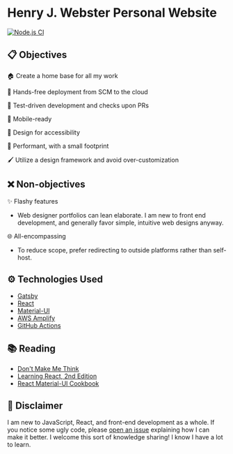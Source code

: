 # Henry J. Webster Personal Website

[![Node.js CI](https://github.com/henrywebster/hwebs-info/actions/workflows/node.js.yml/badge.svg)](https://github.com/henrywebster/hwebs-info/actions/workflows/node.js.yml)

## 📋 Objectives

🏠 Create a home base for all my work

👐 Hands-free deployment from SCM to the cloud

🧪 Test-driven development and checks upon PRs

📱 Mobile-ready

🧍 Design for accessibility

🦶 Performant, with a small footprint

🖌️ Utilize a design framework and avoid over-customization

## ❌ Non-objectives

✨ Flashy features

- Web designer portfolios can lean elaborate. I am new to front end development, and generally favor simple, intuitive web designs anyway.

🌐 All-encompassing

- To reduce scope, prefer redirecting to outside platforms rather than self-host.

## ⚙️ Technologies Used

- [Gatsby](https://www.gatsbyjs.com/)
- [React](https://reactjs.org/)
- [Material-UI](https://material-ui.com/)
- [AWS Amplify](https://aws.amazon.com/amplify/)
- [GitHub Actions](https://github.com/features/actions)

## 📚 Reading

- [Don't Make Me Think](https://sensible.com/dont-make-me-think/)
- [Learning React, 2nd Edition](https://learning.oreilly.com/library/view/learning-react-2nd/9781492051718/)
- [React Material-UI Cookbook](https://www.packtpub.com/product/react-material-ui-cookbook/9781789615227)

## 🚨 Disclaimer

I am new to JavaScript, React, and front-end development as a whole.
If you notice some ugly code, please [open an issue](https://github.com/henrywebster/hwebs-info/issues/new) explaining how I can make it better.
I welcome this sort of knowledge sharing!
I know I have a lot to learn.
